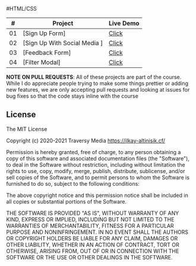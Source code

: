 #HTML/CSS


|  #  | Project                                                                                                                     | Live Demo                                                                         |
| :-: | --------------------------------------------------------------------------------------------------------------------------- | --------------------------------------------------------------------------------- |
| 01  | [Sign Up Form]               | [Click](https://ilkay-alti.github.io/csshtmlprojectsdays/day-1/)
| 02  | [Sign Up With Social Media ]             |[ Click](https://ilkay-alti.github.io/csshtmlprojectsdays/day-2/)  
| 03 | [Feedback Form]             |[ Click](https://ilkay-alti.github.io/csshtmlprojectsdays/day-3/)  
| 04| [Filter Modal]             |[ Click](https://ilkay-alti.github.io/csshtmlprojectsdays/day-4/)  


**NOTE ON PULL REQUESTS**: All of these projects are part of the course. While I do appreciate people trying to make some things prettier or adding new features, we are only accepting pull requests and looking at issues for bug fixes so that the code stays inline with the course

## License

The MIT License

Copyright (c) 2020-2021 Traversy Media https://ilkay-altinisik.cf/

Permission is hereby granted, free of charge, to any person obtaining a copy
of this software and associated documentation files (the "Software"), to deal
in the Software without restriction, including without limitation the rights
to use, copy, modify, merge, publish, distribute, sublicense, and/or sell
copies of the Software, and to permit persons to whom the Software is
furnished to do so, subject to the following conditions:

The above copyright notice and this permission notice shall be included in
all copies or substantial portions of the Software.

THE SOFTWARE IS PROVIDED "AS IS", WITHOUT WARRANTY OF ANY KIND, EXPRESS OR
IMPLIED, INCLUDING BUT NOT LIMITED TO THE WARRANTIES OF MERCHANTABILITY,
FITNESS FOR A PARTICULAR PURPOSE AND NONINFRINGEMENT. IN NO EVENT SHALL THE
AUTHORS OR COPYRIGHT HOLDERS BE LIABLE FOR ANY CLAIM, DAMAGES OR OTHER
LIABILITY, WHETHER IN AN ACTION OF CONTRACT, TORT OR OTHERWISE, ARISING FROM,
OUT OF OR IN CONNECTION WITH THE SOFTWARE OR THE USE OR OTHER DEALINGS IN
THE SOFTWARE.
